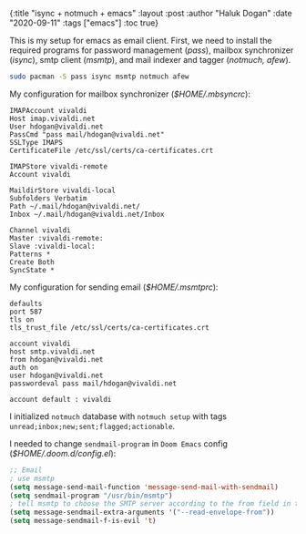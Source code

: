 {:title "isync + notmuch + emacs"
 :layout :post
 :author "Haluk Dogan"
 :date "2020-09-11"
 :tags  ["emacs"]
 :toc true}

This is my setup for emacs as email client. First, we need to install the required programs for password management (*pass*), mailbox synchronizer (*isync*), smtp client (*msmtp*), and mail indexer and tagger (*notmuch, afew*).

```bash
sudo pacman -S pass isync msmtp notmuch afew
```

My configuration for mailbox synchronizer (*$HOME/.mbsyncrc*):

```plaintext
IMAPAccount vivaldi
Host imap.vivaldi.net
User hdogan@vivaldi.net
PassCmd "pass mail/hdogan@vivaldi.net"
SSLType IMAPS
CertificateFile /etc/ssl/certs/ca-certificates.crt

IMAPStore vivaldi-remote
Account vivaldi

MaildirStore vivaldi-local
Subfolders Verbatim
Path ~/.mail/hdogan@vivaldi.net/
Inbox ~/.mail/hdogan@vivaldi.net/Inbox

Channel vivaldi
Master :vivaldi-remote:
Slave :vivaldi-local:
Patterns *
Create Both
SyncState *
```

My configuration for sending email (*$HOME/.msmtprc*):

```plaintext
defaults
port 587
tls on
tls_trust_file /etc/ssl/certs/ca-certificates.crt

account vivaldi
host smtp.vivaldi.net
from hdogan@vivaldi.net
auth on
user hdogan@vivaldi.net
passwordeval pass mail/hdogan@vivaldi.net

account default : vivaldi
```

I initialized `notmuch` database with `notmuch setup` with tags `unread;inbox;new;sent;flagged;actionable`.

I needed to change `sendmail-program` in `Doom Emacs` config (*$HOME/.doom.d/config.el*):

```lisp
;; Email
; use msmtp
(setq message-send-mail-function 'message-send-mail-with-sendmail)
(setq sendmail-program "/usr/bin/msmtp")
; tell msmtp to choose the SMTP server according to the from field in the outgoing email
(setq message-sendmail-extra-arguments '("--read-envelope-from"))
(setq message-sendmail-f-is-evil 't)
```
